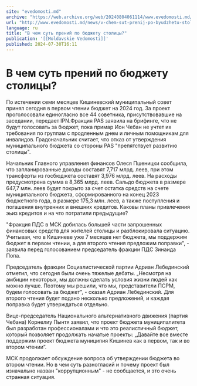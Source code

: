 ```yaml
---
site: "evedomosti.md"
archive: "https://web.archive.org/web/20240804061114/www.evedomosti.md/news/v-chem-sut-prenij-po-byudzhetu-stolicy"
url: "http://www.evedomosti.md/news/v-chem-sut-prenij-po-byudzhetu-stolicy"
language: ru
title: "В чем суть прений по бюджету столицы?"
publication: '[[Moldavskie Vedomosti]]'
published: 2024-07-30T16:11
---
```


# В чем суть прений по бюджету столицы?

По истечении семи месяцев Кишиневский муниципальный совет принял сегодня в первом чтении бюджет на 2024 год. За проект проголосовали единогласно все 44 советника, присутствовавшие на заседании, передает IPN.Фракция PAS заявила на брифинге, что не будут голосовать за бюджет, пока примар Ион Чебан не учтет их требования по группам с продленным днем и личным помощникам для инвалидов. Градоначальник считает, что отказ от утверждения муниципального бюджета со стороны PAS "препятствует развитию столицы".

Начальник Главного управления финансов Олеся Пшеницки сообщила, что запланированные доходы составят 7,717 млрд. леев, при этом трансферты из госбюджета составят 3,976 млрд. леев. На расходы предусмотрена сумма в 8,365 млрд. леев. Сальдо бюджета в размере 647,7 млн. леев будет покрыто за счет остатка средств на счете муниципального бюджета, сформированного на конец 2023 бюджетного года, в размере 175,3 млн. леев, а также поступления и погашения внутренних и внешних кредитов. Каковы планы привлечения эьиз кредитов и на что потратили предыдущие?

"Фракция ПДС в МСК добилась большей части запрошенных финансовых средств для жителей столицы и разблокировала ситуацию. Учитывая, что в Кишиневе уже 7 месяцев нет бюджета, мы поддержим бюджет в первом чтении, а для второго чтения предложим поправки", - заявила перед голосованием председатель фракции ПДС Зинаида Попа.

Председатель фракции Социалистической партии Адриан Лебединский отметил, что сегодня были очень тяжелые дебаты. „Несмотря на амбиции некоторых, мы должны сделать условия жизни людей как можно лучше. Поэтому мы решили, что мы, представители ПСРМ, будем голосовать за бюджет”, - сказал Адриан Лебединский. Для второго чтения будет подано несколько предложений, и каждая поправка будет утверждаться отдельно.

Вице-председатель Национального альтернативного движения (партия Чебана) Корнелиу Пынтя заявил, что проект бюджета муниципалитета был разработан профессионалами и что это реалистичный бюджет, который позволяет продолжать начатые проекты: „Давайте все вместе поддержим проект бюджета муниципия Кишинев как в первом, так и во втором чтении”.

МСК продолжает обсуждение вопроса об утверждении бюджета во втором чтении. Но в чем суть разногласий и почему проект был изначально назван "коррупционным" - не сообщается, и это очень странная ситуация.